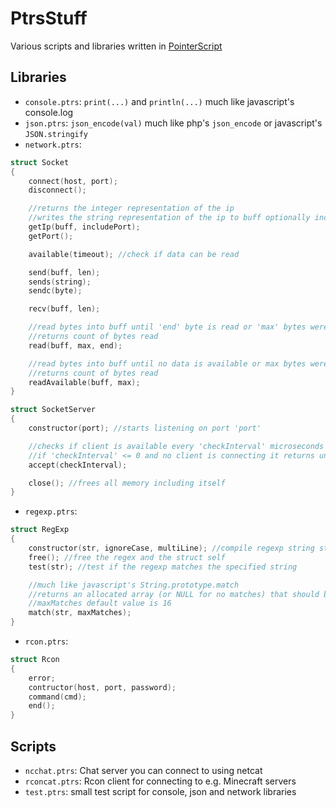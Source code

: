 # PtrsStuff

Various scripts and libraries written in [PointerScript](https://github.com/M4GNV5/PointerScript)

## Libraries
- `console.ptrs`: `print(...)` and `println(...)` much like javascript's console.log
- `json.ptrs`: `json_encode(val)` much like php's `json_encode` or javascript's `JSON.stringify`
- `network.ptrs`:
```C
struct Socket
{
	connect(host, port);
	disconnect();

	//returns the integer representation of the ip
	//writes the string representation of the ip to buff optionally including the port
	getIp(buff, includePort);
	getPort();

	available(timeout); //check if data can be read

	send(buff, len);
	sends(string);
	sendc(byte);

	recv(buff, len);

	//read bytes into buff until 'end' byte is read or 'max' bytes were read
	//returns count of bytes read
	read(buff, max, end);

	//read bytes into buff until no data is available or max bytes were read
	//returns count of bytes read
	readAvailable(buff, max);
}

struct SocketServer
{
	constructor(port); //starts listening on port 'port'

	//checks if client is available every 'checkInterval' microseconds
	//if 'checkInterval' <= 0 and no client is connecting it returns undefined
	accept(checkInterval);

	close(); //frees all memory including itself
}
```

- `regexp.ptrs`:
```C
struct RegExp
{
	constructor(str, ignoreCase, multiLine); //compile regexp string str
	free(); //free the regex and the struct self
	test(str); //test if the regexp matches the specified string

	//much like javascript's String.prototype.match
	//returns an allocated array (or NULL for no matches) that should be freed
	//maxMatches default value is 16
	match(str, maxMatches);
}
```

- `rcon.ptrs`:
```C
struct Rcon
{
	error;
	contructor(host, port, password);
	command(cmd);
	end();
}
```

## Scripts
- `ncchat.ptrs`: Chat server you can connect to using netcat
- `rconcat.ptrs`: Rcon client for connecting to e.g. Minecraft servers
- `test.ptrs`: small test script for console, json and network libraries
